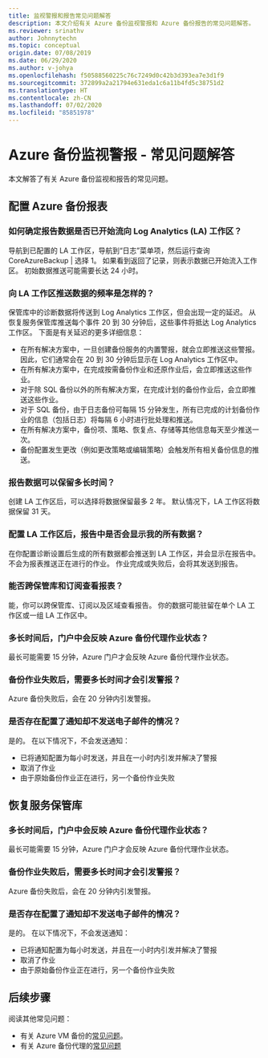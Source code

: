 ```yaml
---
title: 监视警报和报告常见问题解答
description: 本文介绍有关 Azure 备份监视警报和 Azure 备份报告的常见问题解答。
ms.reviewer: srinathv
author: Johnnytechn
ms.topic: conceptual
origin.date: 07/08/2019
ms.date: 06/29/2020
ms.author: v-johya
ms.openlocfilehash: f50588560225c76c7249d0c42b3d393ea7e3d1f9
ms.sourcegitcommit: 372899a2a21794e631eda1c6a11b4fd5c38751d2
ms.translationtype: HT
ms.contentlocale: zh-CN
ms.lasthandoff: 07/02/2020
ms.locfileid: "85851978"
---
```

# <a name="azure-backup-monitoring-alert---faq"></a>Azure 备份监视警报 - 常见问题解答

本文解答了有关 Azure 备份监视和报告的常见问题。

## <a name="configure-azure-backup-reports"></a>配置 Azure 备份报表

### <a name="how-do-i-check-if-reporting-data-has-started-flowing-into-a-log-analytics-la-workspace"></a>如何确定报告数据是否已开始流向 Log Analytics (LA) 工作区？

导航到已配置的 LA 工作区，导航到“日志”菜单项，然后运行查询 CoreAzureBackup | 选择 1。 如果看到返回了记录，则表示数据已开始流入工作区。 初始数据推送可能需要长达 24 小时。

### <a name="what-is-the-frequency-of-data-push-to-an-la-workspace"></a>向 LA 工作区推送数据的频率是怎样的？

保管库中的诊断数据将传送到 Log Analytics 工作区，但会出现一定的延迟。 从恢复服务保管库推送每个事件 20 到 30 分钟后，这些事件将抵达 Log Analytics 工作区。 下面是有关延迟的更多详细信息：

* 在所有解决方案中，一旦创建备份服务的内置警报，就会立即推送这些警报。 因此，它们通常会在 20 到 30 分钟后显示在 Log Analytics 工作区中。
* 在所有解决方案中，在完成按需备份作业和还原作业后，会立即推送这些作业。
* 对于除 SQL 备份以外的所有解决方案，在完成计划的备份作业后，会立即推送这些作业。
* 对于 SQL 备份，由于日志备份可每隔 15 分钟发生，所有已完成的计划备份作业的信息（包括日志）将每隔 6 小时进行批处理和推送。
* 在所有解决方案中，备份项、策略、恢复点、存储等其他信息每天至少推送一次。
* 备份配置发生更改（例如更改策略或编辑策略）会触发所有相关备份信息的推送。

### <a name="how-long-can-i-retain-reporting-data"></a>报告数据可以保留多长时间？

创建 LA 工作区后，可以选择将数据保留最多 2 年。 默认情况下，LA 工作区将数据保留 31 天。

### <a name="will-i-see-all-my-data-in-reports-after-i-configure-the-la-workspace"></a>配置 LA 工作区后，报告中是否会显示我的所有数据？

 在你配置诊断设置后生成的所有数据都会推送到 LA 工作区，并会显示在报告中。 不会为报表推送正在进行的作业。 作业完成或失败后，会将其发送到报告。

### <a name="can-i-view-reports-across-vaults-and-subscriptions"></a>能否跨保管库和订阅查看报表？

能，你可以跨保管库、订阅以及区域查看报告。 你的数据可能驻留在单个 LA 工作区或一组 LA 工作区中。

### <a name="how-long-does-it-take-for-the-azure-backup-agent-job-status-to-reflect-in-the-portal"></a>多长时间后，门户中会反映 Azure 备份代理作业状态？

最长可能需要 15 分钟，Azure 门户才会反映 Azure 备份代理作业状态。

### <a name="when-a-backup-job-fails-how-long-does-it-take-to-raise-an-alert"></a>备份作业失败后，需要多长时间才会引发警报？

Azure 备份失败后，会在 20 分钟内引发警报。

### <a name="is-there-a-case-where-an-email-wont-be-sent-if-notifications-are-configured"></a>是否存在配置了通知却不发送电子邮件的情况？

是的。 在以下情况下，不会发送通知：

* 已将通知配置为每小时发送，并且在一小时内引发并解决了警报
* 取消了作业
* 由于原始备份作业正在进行，另一个备份作业失败

## <a name="recovery-services-vault"></a>恢复服务保管库

### <a name="how-long-does-it-take-for-the-azure-backup-agent-job-status-to-reflect-in-the-portal"></a>多长时间后，门户中会反映 Azure 备份代理作业状态？

最长可能需要 15 分钟，Azure 门户才会反映 Azure 备份代理作业状态。

### <a name="when-a-backup-job-fails-how-long-does-it-take-to-raise-an-alert"></a>备份作业失败后，需要多长时间才会引发警报？

Azure 备份失败后，会在 20 分钟内引发警报。

### <a name="is-there-a-case-where-an-email-wont-be-sent-if-notifications-are-configured"></a>是否存在配置了通知却不发送电子邮件的情况？

是的。 在以下情况下，不会发送通知：

* 已将通知配置为每小时发送，并且在一小时内引发并解决了警报
* 取消了作业
* 由于原始备份作业正在进行，另一个备份作业失败

## <a name="next-steps"></a>后续步骤

阅读其他常见问题：

* 有关 Azure VM 备份的[常见问题](backup-azure-vm-backup-faq.md)。
* 有关 Azure 备份代理的[常见问题](backup-azure-file-folder-backup-faq.md)

